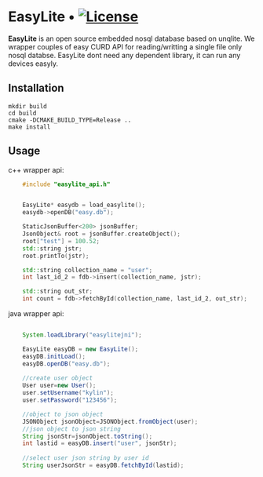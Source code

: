 # EasyLite • [![License](http://dftech.oss-cn-hangzhou.aliyuncs.com/opendface/img/apache_2.svg)](https://opensource.org/licenses/Apache-2.0)


**EasyLite** is an open source embedded nosql database based on unqlite. We wrapper couples of easy CURD API for reading/writting a single file only nosql databse. EasyLite dont need any dependent library, it can run any devices easyly.

## Installation
```shell
mkdir build
cd build
cmake -DCMAKE_BUILD_TYPE=Release ..
make install
```

## Usage

c++ wrapper api:  

```c++
    #include "easylite_api.h"


    EasyLite* easydb = load_easylite();
    easydb->openDB("easy.db");

    StaticJsonBuffer<200> jsonBuffer;
    JsonObject& root = jsonBuffer.createObject();
    root["test"] = 100.52;
    std::string jstr;
    root.printTo(jstr);

    std::string collection_name = "user";
    int last_id_2 = fdb->insert(collection_name, jstr);

    std::string out_str;
    int count = fdb->fetchById(collection_name, last_id_2, out_str);
```

java wrapper api:  

```java

    System.loadLibrary("easylitejni");

    EasyLite easyDB = new EasyLite();
    easyDB.initLoad();
    easyDB.openDB("easy.db");
    
    //create user object
    User user=new User();
    user.setUsername("kylin");
    user.setPassword("123456");

    //object to json object
    JSONObject jsonObject=JSONObject.fromObject(user);
    //json object to json string
    String jsonStr=jsonObject.toString();
    int lastid = easyDB.insert("user", jsonStr);
    
    //select user json string by user id
    String userJsonStr = easyDB.fetchById(lastid);
    
```